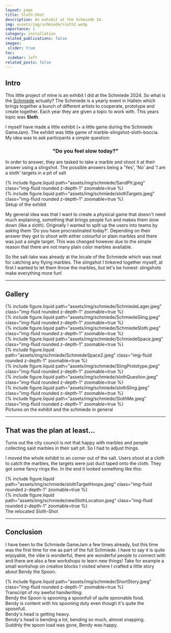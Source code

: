 ```yaml
---
layout: page
title: Sloth-Shot
description: An exhibit at the Schmiede 24.
img: assets/img/schmiede/sloth2.webp
importance: 1
category: installation
related_publications: false
images:
 slider: true
toc:
 sidebar: left
related_posts: false
---
```


## Intro
This little project of mine is an exhibit I did at the Schmiede 2024.
So what is the <a href = "https://schmiedehallein.com/">Schmiede</a> actually? The Schmiede is a yearly event in Hallein which brings together a bunch of different artists to cooperate, prototype and create together. Each year they are given a topic to work with. This years topic was **Sloth**.

I myself have made a little exhibit (+ a little game during the Schmiede GameJam). The exhibit was little game of marble-slingshot-sloth-boccia. My idea was to ask particpants a simple question: 
<h3 style="text-align:center"><b>"Do you feel slow today?"</b></h3>

In order to answer, they are tasked to take a marble and shoot it at their answer using a slingshot. The possible answers being a 'Yes', 'No' and 'I am a sloth' targets in a pit of salt

<div class="row mt-3">
    <div class="col-sm mt-3 mt-md-0">
        {% include figure.liquid path="assets/img/schmiede/SandPit.jpeg" class="img-fluid rounded z-depth-1" zoomable=true %}
    </div>
    <div class="col-sm mt-3 mt-md-0">
        {% include figure.liquid path="assets/img/schmiede/slothTargets.jpeg" class="img-fluid rounded z-depth-1" zoomable=true %}
    </div>
</div>
<div class="caption">
    Setup of the exhibit
</div>

My general idea was that I want to create a physical game that doesn't need much explaining, something that brings people fun and makes them slow down (like a sloth). 
Originally I wanted to split up the users into teams by asking them 'Do you have procrastinated today?'. Depending on their answer they got to shoot with either colourful or plain marbles and there was just a single target. This was changed however due to the simple reason that there are not many plain color marbles available.

So the salt-lake was already at the locale of the Schmiede which was neat for catching any flying marbles. The slingshot I tinkered together myself, at first I wanted to let them throw the marbles, but let's be honest: slingshots make everything more fun!

---

## Gallery 
<div class="row mt-3">
    <div class="col-sm mt-3 mt-md-0">
        {% include figure.liquid path="assets/img/schmiede/SchmiedeLager.jpeg" class="img-fluid rounded z-depth-1" zoomable=true %}
    </div>
    <div class="col-sm mt-3 mt-md-0">
        {% include figure.liquid path="assets/img/schmiede/SchmiedeSling.jpeg" class="img-fluid rounded z-depth-1" zoomable=true %}
    </div>
    <div class="col-sm mt-3 mt-md-0">
        {% include figure.liquid path="assets/img/schmiede/SchmiedeSloth.jpeg" class="img-fluid rounded z-depth-1" zoomable=true %}
    </div>
</div>
<div class="row mt-3">
    <div class="col-sm mt-3 mt-md-0">
        {% include figure.liquid path="assets/img/schmiede/SchmiedeSpace.jpeg" class="img-fluid rounded z-depth-1" zoomable=true %}
    </div>
    <div class="col-sm mt-3 mt-md-0">
        {% include figure.liquid path="assets/img/schmiede/SchmiedeSpace2.jpeg" class="img-fluid rounded z-depth-1" zoomable=true %}
    </div>
    <div class="col-sm mt-3 mt-md-0">
        {% include figure.liquid path="assets/img/schmiede/SlingPrototype.jpeg" class="img-fluid rounded z-depth-1" zoomable=true %}
    </div>
</div>
<div class="row mt-3">
    <div class="col-sm mt-3 mt-md-0">
        {% include figure.liquid path="assets/img/schmiede/slothQuestion.jpeg" class="img-fluid rounded z-depth-1" zoomable=true %}
    </div>
    <div class="col-sm mt-3 mt-md-0">
        {% include figure.liquid path="assets/img/schmiede/slothSling.jpeg" class="img-fluid rounded z-depth-1" zoomable=true %}
    </div>
    <div class="col-sm mt-3 mt-md-0">
        {% include figure.liquid path="assets/img/schmiede/SlothMe.jpeg" class="img-fluid rounded z-depth-1" zoomable=true %}
    </div>
</div>
<div class="caption">
    Pictures on the exhibit and the schmiede in general
</div>

---

## That was the plan at least...
Turns out the city council is not that happy with marbles and people collecting said marbles in their salt pit. So I had to adjust things.

I moved the whole exhibit to an corner out of the salt. Users shoot at a cloth to catch the marbles, the targets were just duct taped onto the cloth. They got some fancy rings tho. In the end it looked something like this:

<div class="row mt-3">
    <div class="col-sm mt-3 mt-md-0">
        {% include figure.liquid path="assets/img/schmiede/slothTargetHoops.jpeg" class="img-fluid rounded z-depth-1" zoomable=true %}
    </div>
    <div class="col-sm mt-3 mt-md-0">
        {% include figure.liquid path="assets/img/schmiede/newSlothLocation.jpeg" class="img-fluid rounded z-depth-1" zoomable=true %}
    </div>
</div>
<div class="caption">
    The relocated Sloth-Shot
</div>

---

## Conclusion
I have been to the Schmiede GameJam a few times already, but this time was the first time for me as part of the full Schmiede. I have to say it is quite enjoyable, the vibe is wonderful, there are wonderful people to connect with and there are also a few workshops to learn new things! Take for example a small workshop on creative blocks I visited where I crafted a little story about Bendy the Spoon.

<div class="row mt-3">
    <div class="col-sm mt-3 mt-md-0">
        {% include figure.liquid path="assets/img/schmiede/ShortStory.jpeg" class="img-fluid rounded z-depth-1" zoomable=true %}
    </div>
</div>
<div class="caption">
    Transcript of my aweful handwriting: <br/>Bendy the Spoon is spooning a spoonfull of quite spoonable food. <br/>Bendy is content with his spooning duty even though it's quite the spoonfull. <br/>Bendy's head is getting heavy. <br/>Bendy's head is bending a lot, bending so much, almost snapping. <br/>Suddnly the spoon load was gone, Bendy was happy.
</div>
